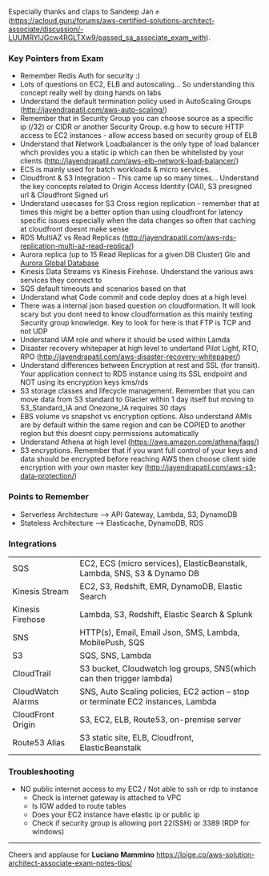 Especially thanks and claps to Sandeep Jan ✊ (https://acloud.guru/forums/aws-certified-solutions-architect-associate/discussion/-LUUMRYlJGcw4RGLTXw9/passed_sa_associate_exam_with).

### Key Pointers from Exam

- Remember Redis Auth for security :)
- Lots of questions on EC2, ELB and autoscaling... So understanding this concept really well by doing hands on labs
- Understand the default termination policy used in AutoScaling Groups (http://jayendrapatil.com/aws-auto-scaling/)
- Remember that in Security Group you can choose source as a specific ip (/32) or CIDR or another Security Group. e.g how to secure HTTP access to EC2 instances - allow access based on security group of ELB
- Understand that Network Loadbalancer is the only type of load balancer whch provides you a static ip which can then be whitelisted by your clients (http://jayendrapatil.com/aws-elb-network-load-balancer/)
- ECS is mainly used for batch workloads & micro services.
- Cloudfront & S3 Integration - This came up so many times... Understand the key concepts related to Origin Access Identity (OAI), S3 presigned url & Cloudfront Signed url
- Understand usecases for S3 Cross region replication - remember that at times this might be a better option than using cloudfront for latency specific issues especially when the data changes so often that caching at cloudfront doesnt make sense
- RDS MultiAZ vs Read Replicas (http://jayendrapatil.com/aws-rds-replication-multi-az-read-replica/)
- Aurora replica (up to 15 Read Replicas for a given DB Cluster) Glo and [Aurora Global Database](https://docs.aws.amazon.com/AmazonRDS/latest/AuroraUserGuide/aurora-global-database.html)
- Kinesis Data Streams vs Kinesis Firehose. Understand the various aws services they connect to
- SQS default timeouts and scenarios based on that
- Understand what Code commit and code deploy does at a high level
- There was a internal json based question on cloudformation. It will look scary but you dont need to know cloudformation as this mainly testing Security group knowledge. Key to look for here is that FTP is TCP and not UDP
- Understand IAM role and where it should be used within Lamda
- Disaster recovery whitepaper at high level to undertand Pilot Light, RTO, RPO (http://jayendrapatil.com/aws-disaster-recovery-whitepaper/)
- Understand differences between Encryption at rest and SSL (for transit). Your application connect to RDS instance using its SSL endpoint and NOT using its encryption keys kms/rds
- S3 storage classes and lifecycle management. Remember that you can move data from S3 standard to Glacier within 1 day itself but moving to S3_Standard_IA and Onezone_IA requires 30 days
- EBS volume vs snapshot vs encryption options. Also understand AMIs are by default within the same region and can be COPIED to another region but this doesnt copy permissions automatically
- Understand Athena at high level (https://aws.amazon.com/athena/faqs/)
- S3 encryptions. Remember that if you want full control of your keys and data should be encrypted before reaching AWS then choose client side encryption with your own master key (http://jayendrapatil.com/aws-s3-data-protection/)

### Points to Remember

- Serverless Architecture --> API Gateway, Lambda, S3, DynamoDB
- Stateless Architecture  --> Elasticache, DynamoDB, RDS

### Integrations

|   |   |
|---|---|
| SQS  | EC2, ECS (micro services), ElasticBeanstalk, Lambda, SNS, S3 & Dynamo DB  |
|  Kinesis Stream  |  EC2, S3, Redshift, EMR, DynamoDB, Elastic Search |
| Kinesis Firehose  | Lambda, S3, Redshift, Elastic Search & Splunk  |
| SNS  | HTTP(s), Email, Email Json, SMS, Lambda, MobilePush, SQS  |
| S3  |  SQS, SNS, Lambda |
| CloudTrail  |  S3 bucket, Cloudwatch log groups, SNS(which can then trigger lambda) |
| CloudWatch Alarms  |  SNS, Auto Scaling policies, EC2 action – stop or terminate EC2 instances, Lambda |
| CloudFront Origin  |  S3, EC2, ELB, Route53, on-premise server |
| Route53 Alias  |  S3 static site, ELB, Cloudfront, ElasticBeanstalk |


### Troubleshooting
- NO public internet access to my EC2 / Not able to ssh or rdp to instance
  - Check is internet gateway is attached to VPC
  - Is IGW added to route tables
  - Does your EC2 instance have elastic ip or public ip
  - Check if security group is allowing port 22(SSH) or 3389 (RDP for windows)
  
  
---

Cheers and applause for __Luciano Mammino__
https://loige.co/aws-solution-architect-associate-exam-notes-tips/
